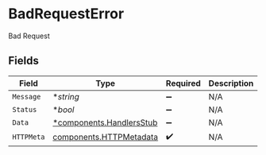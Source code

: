 # BadRequestError

Bad Request


## Fields

| Field                                                               | Type                                                                | Required                                                            | Description                                                         |
| ------------------------------------------------------------------- | ------------------------------------------------------------------- | ------------------------------------------------------------------- | ------------------------------------------------------------------- |
| `Message`                                                           | **string*                                                           | :heavy_minus_sign:                                                  | N/A                                                                 |
| `Status`                                                            | **bool*                                                             | :heavy_minus_sign:                                                  | N/A                                                                 |
| `Data`                                                              | [*components.HandlersStub](../../models/components/handlersstub.md) | :heavy_minus_sign:                                                  | N/A                                                                 |
| `HTTPMeta`                                                          | [components.HTTPMetadata](../../models/components/httpmetadata.md)  | :heavy_check_mark:                                                  | N/A                                                                 |
